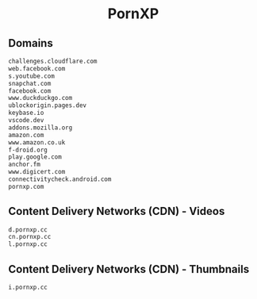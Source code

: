 


<h1 align="center">PornXP</h1>  


## Domains


```html
challenges.cloudflare.com
web.facebook.com
s.youtube.com
snapchat.com
facebook.com
www.duckduckgo.com
ublockorigin.pages.dev
keybase.io
vscode.dev
addons.mozilla.org
amazon.com
www.amazon.co.uk
f-droid.org
play.google.com
anchor.fm
www.digicert.com
connectivitycheck.android.com
pornxp.com
```  


## Content Delivery Networks (CDN) - Videos


```html
d.pornxp.cc
cn.pornxp.cc
l.pornxp.cc
```  


## Content Delivery Networks (CDN) - Thumbnails


```html
i.pornxp.cc
```  

